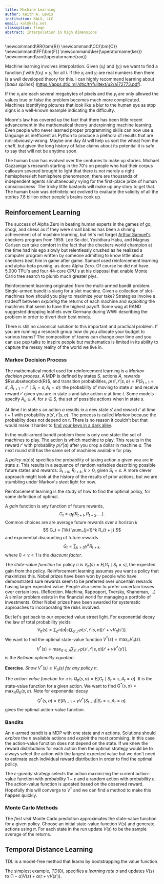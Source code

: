 ```yaml
---
title: Machine Learning
author: Keith A. Lewis
institution: KALX, LLC
email: kal@kalx.net
classoption: fleqn
abstract: Interpolation in high dimensions
...
```


\newcommand\RR{\bm{R}}
\newcommand\CC{\bm{C}}
\newcommand\FF{\bm{F}}
\newcommand\ker{\operatorname{ker}}
\newcommand\ran{\operatorname{ran}}

Machine learning involves interpolation. Given $(x_i)$ and $(y_i)$ we
want to find a function $f$ with $f(x_i) \approx y_i$ for all $i$.
If the $x_i$ and $y_i$ are real numbers then there is a well developed
theory for this. I can highly recommend learning about [_basis splines_]
(https://apps.dtic.mil/dtic/tr/fulltext/u2/a172773.pdf).

If the $x_i$ are each several megabytes of pixels and the $y_i$ are only
allowed the values true or false the problem becomes much more complicated.
Machines identifying pictures that look like a blur to
the human eye as stop signs is a well-known example indicating the
difficulty.

Moore's law has covered up the fact that there has been little recent
advancement in the mathematical theory underpinning machine learning.
Even people who never learned proper programming skills can now use
a language as inefficient as Python to produce a plethora of results that
are not-obviously-wrong. Maybe one day AI will help us sort the
wheat from the chaff, but given the long history of false claims about
its potential it is safe to say that will not be anytime soon.

The human brain has evolved over the centuries to make up stories.
Michael Gazzaniga's research starting in the 70's on people who had
their corpus callousm severed brought to light that there is not merely
a right hemisphere/left hemisphere phenomenon; there are thousands of
independent agents simultaneously vying for the first-place prize of
human consciousness. The tricky little bastards will make up any story
to get that. The human brain was definitely not evolved to evaluate the
validity of all the stories 7.8 billion other people's brains cook up.

## Reinforcement Learning

The success of Alpha Zero in beating human experts in the games
of go, shogi, and chess as if they were small babies has been a
shining achievement of of machine learning, but let's not forget [Arthur
Samuel's](https://history-computer.com/arthur-samuel-biography-history-and-inventions/)
checkers program from 1959. Lee Se-dol, Yoshiharu Habu, and Magnus
Carlsen can take comfort in the fact that the checkers world champion
at the time had his ego slowly but relentlessly crushed as he realized
a computer program written by someone admitting to know little about
checkers beat him in game after game.
Samuel used reinforcement learning and alpha-beta pruning, as does Alpha Zero.
Of course he did not have 5,000 TPU's and four 44-core CPU's at his disposal
that enable Monte Carlo tree search to plumb much greater plys. 

Reinforcement learning originated from the multi-armed bandit problem.
Single-armed bandit is slang for a slot machine. Given a collection of slot-machines
how should you play to maximize your take? Strategies involve
a tradeoff between _exploring_ the returns of each machine and _exploiting_
the machines that seem to have the highest payoff.
Some wag at RAND suggested dropping leaflets over Germany during WWII describing
the problem in order to divert their best minds.

There is still no canonical solution to this important and practical problem. If
you are running a research group how do you allocate your budget to various teams?
The composition of teams can change over time and you can use pep talks to
inspire people but mathematics is limited in its ability to capture the
messy reality of the world we live in. 

### Markov Decision Process

The mathematical model used for reinforcement learning is a _Markov decision process_.
A MDP is defined by states $S$, actions $A$, rewards
$R\subseteq\bold{R}$, and transition probabilities, $p(s',r'|s,a) =
P(S_{t+1} = s', R_{t+1} = r'\mid S_t = s, A_t = a)$: the probability
of moving to state $s'$ and receive reward $r'$ given you are in
state $s$ and take action $a$ at time $t$.
Some models specify $A_s\subseteq A$, for $s\in S$, the set of possible
actions when in state $s$.

At time $t$ in state $s$ an action $a$ results in a new
state $s'$ and reward $r'$ at time $t+1$ with probability $p(s',r'|s,a)$.
The process is called _Markov_ because the probablity does not depend on $t$.
There is no reason it couldn't but that would make it harder to [find
your keys in a dark alley](https://axispraxis.wordpress.com/2016/03/24/the-streetlight-effect-a-metaphor-for-knowledge-and-ignorance/). 

In the multi-armed bandit problem there is only one state:
the set of machines to play. The action is which machine to play.
This results in the reward $r'$ with probability $p(r'|a)$
after you drop a dollar in machine $a$. The next round still has the same
set of machines available for play.

A _policy_ $π(a|s)$ specifies the probability of taking action $a$
given you are in state $s$. This results in a sequence of random
variables describing possible future states and rewards: $S_{t + k}$,
$R_{t + k}$, $k > 0$, given $S_t = s$.
A more clever approach might look at the
history of the results of prior actions, but we are stumbling under
Markov's steet light for now.

Reinforcement learning is the study of how to find the optimal policy,
for some definition of optimal.

A _gain_ function is any function of future rewards,
$$
G_t = g_t(R_{t+1}, R_{t+2}, \ldots).
$$
Common choices are are average future rewards over a horizon $k$
$$
G_t = (1/k) \sum_{j=1}^k R_{t + j}
$$
and exponential discounting of future rewards 
$$
G_t = \sum_{k > 0} γ^k R_{t + k},
$$
where $0<γ<1$ is the _discount factor_.

The _state-value function_ for policy $π$ is $V_π(s) = E[G_t\mid S_t = s]$,
the expected gain from the policy.  Reinforcement learning assumes
you want a policy that maximizes this.  Nobel prizes have been won by
people who have demonstrated sure rewards seem to be preferred over uncertain rewards
having larger expected value. People also seem to prefer uncertain losses
over certain loss. (Reflection. Machina, Rappoport, Tversky, Khaneman, ...)
A similar problem exists in the financial world for managing a portfolio
of investments. Other Nobel prizes have been awarded for systematic
approaches to incorporating the risks involved.

But let's get back to our expected value street light.
For exponential decay the law of total probability yields
$$
V_π(s) = \sum_a π(a|s) \sum_{s',r'} p(s',r'|s,a)[r' + γ V_π(s')].
$$
We want to find the optimal state-value function $V^*(s) = \max_π V_π(s)$.
$$
V^*(s) = \max_{a\in A} \sum_{s',r'} p(s',r'|s,a)[r' + γ V^*(s')].
$$
is the _Bellman optimality equation_.

__Exercise__. _Show $V^*(s) \ge V_π(s)$ for any policy $π$_.

The _action-value function_ for $π$ is $Q_π(s,a) = E[G_t\mid S_t = s, A_t = a]$.
It is the state-value function for a given action.  We want
to find $Q^*(s,a) = \max_π Q_π(s,a)$.  Note for exponential decay
$$
Q^*(s,a) = E[R_{t+1} + γ V^*(S_{t+1})|S_t = s, A_t = a].
$$
gives the optimal action-value function.

### Bandits

An $n$-armed bandit is a MDP with one state and $n$ actions.  Solutions
should _explore_ the $n$ available actions and _exploit_ the most
promising. In this case the action-value function does not depend on
the state.  If we knew the reward distributions for each action then the
optimal strategy would be to always select the action with the largest
expected value but we don't need to estimate each individual reward
distribution in order to find the optimal policy.

The _$ε$-greedy_ strategy selects the action maximizing the current
action-value function with probability $1-ε$ and a random action
with probability $ε$. The action-value function is updated based
on the observed reward. Hopefully this will converge to $V^*$
and we can find a method to make this happen quickly.

### Monte Carlo Methods

The _first visit_ Monte Carlo prediction approximates the state-value function for a given policy.
Choose an initial state-value function $V(s)$ and generate actions using $π$.
For each state in the run update $V(s)$ to be the sample average of the returns.

## Temporal Distance Learning

TDL is a model-free method that learns by bootstrapping the value function.

The simplest example, $TD(0)$, specifies a _learning rate_ $α$ and updates
$V(s)$ to $(1 - α)V(s) + α(r + γV(s'))$.
